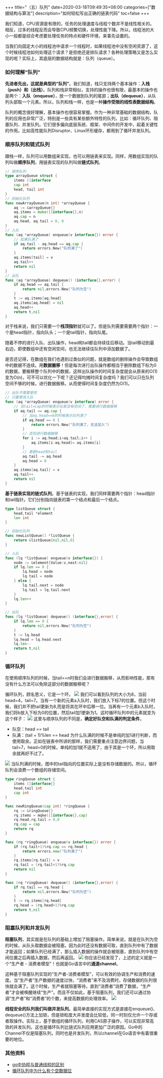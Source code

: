 +++
title="（五）队列"
date=2020-03-18T09:49:35+08:00
categories=["数据结构与算法"]
description="如何轻松写出正确的链表代码"
toc=false
+++

我们知道，CPU资源是有限的，任务的处理速度与线程个数并不是线性相关的。相反，过多的线程反而会导致CPU频繁切换，处理性能下降。所以，线程池的大小一般都是综合考虑要处理任务的特点和硬件环境，来事先设置的。

当我们向固定大小的线程池中请求一个线程时，如果线程池中没有空闲资源了，这个时候线程池如何处理这个请求？是拒绝还是排队请求？各种处理策略又是怎么实现的呢？实际上，其底层的数据结构就是：队列（queue）。

### 如何理解“队列”
**先进者先出，这就是典型的“队列”**。我们知道，栈只支持两个基本操作：**入栈（push）和（出栈）**。队列和栈非常相似，支持的操作也很有限，最基本的操作也是两个：**入队（enqueue）**，放一个数据到队列的尾部；**出队（dequeue）**，从队列头部取一个元素。所以，队列和栈一样，也是一种**操作受限的线性表数据结构**。

队列的概念很好理解，基本操作也很容易掌握。作为一种非常基础的数据结构，队列的应用也非常广泛，特别是一些具有某些额外特性的队列，比如：循环队列、阻塞队列、并发队列。它们很多偏向底层系统、框架、中间件的开发中，起着关键性的作用。比如高性能队列Disruptor、Linux环形缓存，都用到了循环并发队列。

### 顺序队列和链式队列
跟栈一样，队列可以用数组来实现，也可以用链表来实现。同样，用数组实现的队列叫做**顺序队列**，用链表实现的队列叫做**链式队列**。
```go
// 顺序队列
type arrayQueue struct {
    items []interface
    cap int
    head, tail int
}
// 初始化队列
func newArrayQueue(n int) *arrayQueue {
    aq := &arrqyQueue{}
    aq.items = make([]interface{},n)
    aq.cap = n
    aq.head, aq.tail = 0, 0
}
// 入队
func (aq *arrayQueue) enqueue(v interface{}) error {
    // 如果队满了
    if aq.tail - aq.head == aq.cap {
        return errors.New("队列满了")
    }
    aq.items[tail] = v
    aq.tail++
    return nil
}
// 出队
func (aq *arrayQueue) dequeue() (interface{},error) {
    if aq.head == aq.tail {
        return nil,errors.New("队列为空")
    }
    t := aq.items[aq.head]
    aq.items[aq.head] = nil
    aq.head++
    return t,nil
}
```
对于栈来说，我们只需要一个**栈顶指针**就可以了。但是队列需要需要两个指针：一个是head指针，指向队头；一个是tail指针，指向队尾。

随着不停的进行入队、出队操作，head和tail都会持续往后移动。当tail移动到最右边，即使数组中还有空闲空间，也无法继续往队列中添加数据了。

是否还记得，在数组在我们也遇到过类似的问题，就是数组的删除操作会导致数组中的数据不连续。用**数据搬移**！但是每次进行出队操作都相当于删除数组下标为0的数据，要搬移整个队列中的数据，这样出队操作的时间复杂度就会从原来的O(1)变为O(n)，可不可以优化一下呢？还记得均摊时间复杂度吗？我们可以只在队列空间不够的时候，进行数据搬移。从而使得时间复杂度仍然为O(1)。
```go
// 出队不需要更改
// 只要更改入队
func (aq *arrayQueue) enqueue(v interface) error {
    // 当tail=cap的时候表示队尾没有空间了，需要进行数据搬移
    if aq.tail == aq.cap {
        // 当aq.head==0的时候表示队列满了
        if aq.head == 0 {
            return errors.New("队列满了，无法加入")
        }
        // 否则进行数据搬移
        for i := aq.head;i<aq.tail;i++ {
            aq.items[i-aq.head]= aq.items[i]
        }
        // 更新head和tail
        aq.tail -= aq.head
        aq.head = 0
    }
    aq.items[aq.tail] = v
    aq.tail++
    return nil
}
```

**基于链表实现的链式队列**。基于链表的实现，我们同样需要两个指针：head指针和tail指针。它们分别指向链表的第一个结点和最后一个结点。
```go
type listQueue struct {
    head,tail *element
    len int
}

// 初始化队列
func newListQueue() *listQueue {
    return &listQueue{nil,nil,0}
}

// 入队
func (lq *listQueue) enqueue(v interface{}) {
    node := &element{Value:v,next:nil}
    if lq.len == 0 {
        lq.head = node
        lq.tail = node
    } else {
        lq.tail.next = node
        lq.tail = lq.tail.next
    }
    lq.len++
}

// 出队
func (lq *listQueue) dequeue() (interface{},error) {
    if lq.len == 0 {
        return nil,errors.New("队列为空")
    }
    t := lq.head
    lq.head = lq.head.next
    lq.len--
    return t,nil
}
```

### 循环队列
在使用顺序队列的时候，当tail==n时我们会进行数据搬移，从而影响性能，那有没有什么方法可以免除这部分的数据搬移呢？

循环队列，顾名思义，它是一个环。
![](https://pic.downk.cc/item/5cbfd50b3a213b0417c4b806.jpg)
我们可以看到队列的大小为8，当前head=4，tail=7。当有一个新的元素a入队时，我们放入下标7的位置。但这个时候，我们并不把tail更新为8,而是将其在环中后移一位。当再有一个元素b入队时，我们将b放入下标为0的位置，然后tail加1更新为1。这时循环队列中的元素就变为这个样子：
![](https://pic.downk.cc/item/5cbfd74c3a213b0417c4ee3d.jpg)
这里与顺序队列的不同是，**确定好队空和队满的判定条件**。
+ 队空：head == tail
+ 队满：(tail + 1)%len == head
为什么队满的时候不是单纯的加1进行判断，而使用取余。正如在链表中所讲的那样，我们需要重点注意边界问题，当tail=7，head=0的时候，单纯的加1就不适用了，由于其是一个环，所以用取余就再好不过了。

![](https://pic.downk.cc/item/5e742ea7e83c3a1e3a077c65.jpg)
当队列满的时候，图中的tail指向的位置实际上是没有存储数据的。所以，循环队列会浪费一个数组的存储空间。
```go
type ringQueue struct {
    items []interface{}
    head,tail int
    cap int
}

func newRingQueue(cap int) *ringQueue {
    rq := &ringQueue{}
    rq.items = mqke([]interface{},cap)
    rq.head,rq.tail = 0,0
    rq.cap = cap
    return rq
}

func (rq *ringQueue) enqueue(v interface{}) error {
    if (rq.tail+1)%rq.cap == rq.head {
        return errors.new("队列满了")
    }
    rq.items[rq.tail] = v
    rq.tail = (rq.tail+1)%rq.cap
    return nil
}

func (rq *ringQueue) dequeue() (interface{},error) {
    if rq.tail == rq.head {
        return nil,errors.New("队列为空")
    }
    t := rq.items[rq.head]
    rq.head = (rq.head+1)%rq.cap
    return t,nil
}
```

### 阻塞队列和并发队列
**阻塞队列**，其实就是在队列的基础上增加了阻塞操作。简单来说，就是在队列为空的时候，从队头取数据会被阻塞。因为此时还没有数据可取，直到队列中有了数据才能返回；如果队列已经满了，那么插入数据的操作就会被阻塞，直到队列中有空闲位置之后再插入数据，然后再返回。
![](https://pic.downk.cc/item/5cc023643a213b0417cca574.jpg)
你应该已经发现了，上述的定义就是一个“生产者 - 消费者模型”！也就是Go语言中的**通道channel**。

这种基于阻塞队列实现的“生产者-消费者模型”，可以有效的协调生产和消费的速度。当“生产者”生产数据的速度过快，“消费者”来不及消费时，存储数据的队列很快就会满了。这个时候，生产者就阻塞等待，直到“消费者”消费了数据，“生产者”才会被唤醒继续“生产”。而且不仅如此，基于阻塞队列，我们还可以通过协调“生产者”和“消费者”的个数，来提高数据的处理效率。
![](https://pic.downk.cc/item/5cc0264a3a213b0417cce574.jpg)

**线程安全的队列我们叫做并发队列**。最简单直接的实现方式是直接在enqueue()、dequeue()方法上加锁，但是锁粒度大并发度会比较低，同一时刻仅允许一个存或者取操作。实际上，基于数组的循环队列，利用CAS原子操作，可以实现非常高效的并发队列。这也是循环队列比链式队列应用更加广泛的原因。Go中的Channel不仅是阻塞队列，同时也是并发队列，所以channel在Go语言中有着很重要的地位。


### 其他资料
+ [go中协程与普通线程的区别](https://studygolang.com/articles/19834?fr=sidebar)
+ [循环队列中为什么有个空数据位](https://zhidao.baidu.com/question/42375645.html)

